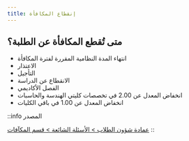 ```yaml
---
title: إنقطاع المكافأة
---
```


## متى تُقطع المكافأة عن الطلبة؟

- انتهاء المدة النظامية المقررة لفترة المكافأة
- الاعتذار
- التأجيل
- الانقطاع عن الدراسة
- الفصل الأكاديمي
- انخفاض المعدل عن 2.00 في تخصصات كليتي الهندسة والحاسبات
- انخفاض المعدل عن 1.00 في باقي الكليات

::info
المصدر

[عمادة شؤون الطلاب > الأسئلة الشائعة > قسم المكآفات](https://uqu.edu.sa/studaff/App/FAQ/124300)
::
